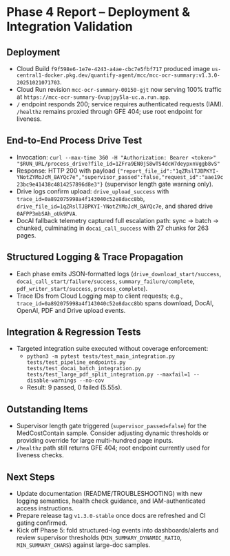 # Phase 4 Report – Deployment & Integration Validation

## Deployment
- Cloud Build `f9f598e6-1e7e-4243-a4ae-cbc7e5fbf717` produced image `us-central1-docker.pkg.dev/quantify-agent/mcc/mcc-ocr-summary:v1.3.0-20251021071703`.
- Cloud Run revision `mcc-ocr-summary-00150-gjt` now serving 100% traffic at `https://mcc-ocr-summary-6vupjpy5la-uc.a.run.app`.
- `/` endpoint responds 200; service requires authenticated requests (IAM). `/healthz` remains proxied through GFE 404; use root endpoint for liveness.

## End-to-End Process Drive Test
- Invocation: `curl --max-time 360 -H "Authorization: Bearer <token>" "$RUN_URL/process_drive?file_id=1ZFra9EN0jS8wTS4dcW7deypxnVggb8vS"`
- Response: HTTP 200 with payload `{"report_file_id":"1qZRslTJBPKYI-YNotZYMoJcM_8AYQc7e","supervisor_passed":false,"request_id":"aae19c23bc9e41438c4814257896d8e3"}` (supervisor length gate warning only).
- Drive logs confirm upload: `drive_upload_success` with `trace_id=0a892075998a4f143040c52e8dacc8bb`, `drive_file_id=1qZRslTJBPKYI-YNotZYMoJcM_8AYQc7e`, and shared drive `0AFPP3mbSAh_oUk9PVA`.
- DocAI fallback telemetry captured full escalation path: sync → batch → chunked, culminating in `docai_call_success` with 27 chunks for 263 pages.

## Structured Logging & Trace Propagation
- Each phase emits JSON-formatted logs (`drive_download_start/success`, `docai_call_start/failure/success`, `summary_failure/complete`, `pdf_writer_start/success`, `process_complete`).
- Trace IDs from Cloud Logging map to client requests; e.g., `trace_id=0a892075998a4f143040c52e8dacc8bb` spans download, DocAI, OpenAI, PDF and Drive upload events.

## Integration & Regression Tests
- Targeted integration suite executed without coverage enforcement: 
  - `python3 -m pytest tests/test_main_integration.py tests/test_pipeline_endpoints.py tests/test_docai_batch_integration.py tests/test_large_pdf_split_integration.py --maxfail=1 --disable-warnings --no-cov`
  - Result: 9 passed, 0 failed (5.55s).

## Outstanding Items
- Supervisor length gate triggered (`supervisor_passed=false`) for the MedCostContain sample. Consider adjusting dynamic thresholds or providing override for large multi-hundred page inputs.
- `/healthz` path still returns GFE 404; root endpoint currently used for liveness checks.

## Next Steps
- Update documentation (README/TROUBLESHOOTING) with new logging semantics, health check guidance, and IAM-authenticated access instructions.
- Prepare release tag `v1.3.0-stable` once docs are refreshed and CI gating confirmed.
- Kick off Phase 5: fold structured-log events into dashboards/alerts and review supervisor thresholds (`MIN_SUMMARY_DYNAMIC_RATIO`, `MIN_SUMMARY_CHARS`) against large-doc samples.
